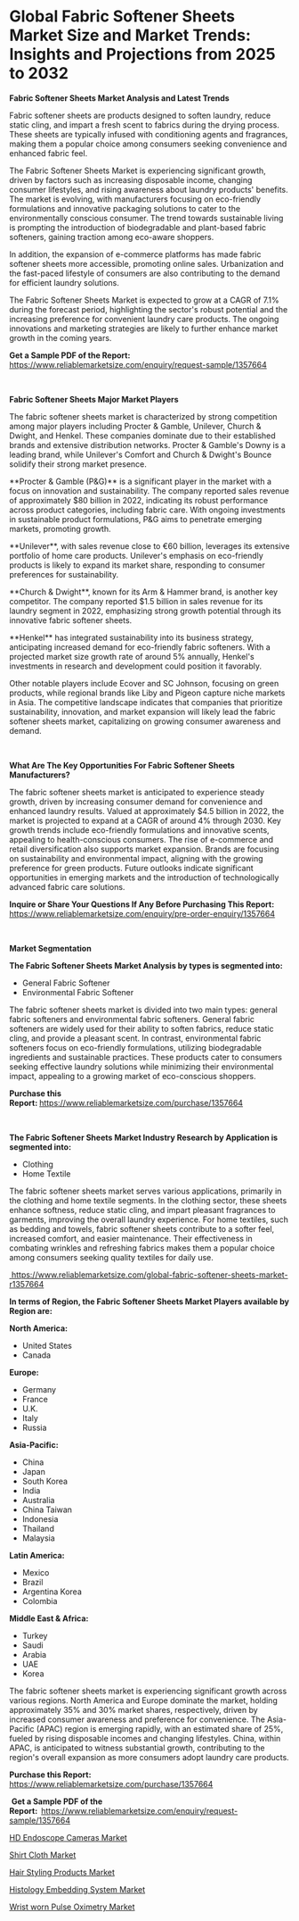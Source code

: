 <p><h1>Global Fabric Softener Sheets Market Size and Market Trends: Insights and Projections from 2025 to 2032</h1></p><p><strong>Fabric Softener Sheets Market Analysis and Latest Trends</strong></p>
<p><p>Fabric softener sheets are products designed to soften laundry, reduce static cling, and impart a fresh scent to fabrics during the drying process. These sheets are typically infused with conditioning agents and fragrances, making them a popular choice among consumers seeking convenience and enhanced fabric feel.</p><p>The Fabric Softener Sheets Market is experiencing significant growth, driven by factors such as increasing disposable income, changing consumer lifestyles, and rising awareness about laundry products' benefits. The market is evolving, with manufacturers focusing on eco-friendly formulations and innovative packaging solutions to cater to the environmentally conscious consumer. The trend towards sustainable living is prompting the introduction of biodegradable and plant-based fabric softeners, gaining traction among eco-aware shoppers.</p><p>In addition, the expansion of e-commerce platforms has made fabric softener sheets more accessible, promoting online sales. Urbanization and the fast-paced lifestyle of consumers are also contributing to the demand for efficient laundry solutions.</p><p>The Fabric Softener Sheets Market is expected to grow at a CAGR of 7.1% during the forecast period, highlighting the sector's robust potential and the increasing preference for convenient laundry care products. The ongoing innovations and marketing strategies are likely to further enhance market growth in the coming years.</p></p>
<p><strong>Get a Sample PDF of the Report:&nbsp;</strong> <a href="https://www.reliablemarketsize.com/enquiry/request-sample/1357664?utm_campaign=1991&utm_medium=2&utm_source=Github&utm_content=ia&utm_term=05022025&utm_id=fabric-softener-sheets">https://www.reliablemarketsize.com/enquiry/request-sample/1357664</a></p>
<p>&nbsp;</p>
<p><strong>Fabric Softener Sheets Major Market Players</strong></p>
<p><p>The fabric softener sheets market is characterized by strong competition among major players including Procter & Gamble, Unilever, Church & Dwight, and Henkel. These companies dominate due to their established brands and extensive distribution networks. Procter & Gamble's Downy is a leading brand, while Unilever's Comfort and Church & Dwight's Bounce solidify their strong market presence.</p><p>**Procter & Gamble (P&G)** is a significant player in the market with a focus on innovation and sustainability. The company reported sales revenue of approximately $80 billion in 2022, indicating its robust performance across product categories, including fabric care. With ongoing investments in sustainable product formulations, P&G aims to penetrate emerging markets, promoting growth.</p><p>**Unilever**, with sales revenue close to €60 billion, leverages its extensive portfolio of home care products. Unilever's emphasis on eco-friendly products is likely to expand its market share, responding to consumer preferences for sustainability.</p><p>**Church & Dwight**, known for its Arm & Hammer brand, is another key competitor. The company reported $1.5 billion in sales revenue for its laundry segment in 2022, emphasizing strong growth potential through its innovative fabric softener sheets.</p><p>**Henkel** has integrated sustainability into its business strategy, anticipating increased demand for eco-friendly fabric softeners. With a projected market size growth rate of around 5% annually, Henkel's investments in research and development could position it favorably.</p><p>Other notable players include Ecover and SC Johnson, focusing on green products, while regional brands like Liby and Pigeon capture niche markets in Asia. The competitive landscape indicates that companies that prioritize sustainability, innovation, and market expansion will likely lead the fabric softener sheets market, capitalizing on growing consumer awareness and demand.</p></p>
<p>&nbsp;</p>
<p><strong>What Are The Key Opportunities For Fabric Softener Sheets Manufacturers?</strong></p>
<p><p>The fabric softener sheets market is anticipated to experience steady growth, driven by increasing consumer demand for convenience and enhanced laundry results. Valued at approximately $4.5 billion in 2022, the market is projected to expand at a CAGR of around 4% through 2030. Key growth trends include eco-friendly formulations and innovative scents, appealing to health-conscious consumers. The rise of e-commerce and retail diversification also supports market expansion. Brands are focusing on sustainability and environmental impact, aligning with the growing preference for green products. Future outlooks indicate significant opportunities in emerging markets and the introduction of technologically advanced fabric care solutions.</p></p>
<p><strong>Inquire or Share Your Questions If Any Before Purchasing This Report:</strong> <a href="https://www.reliablemarketsize.com/enquiry/pre-order-enquiry/1357664?utm_campaign=1991&utm_medium=2&utm_source=Github&utm_content=ia&utm_term=05022025&utm_id=fabric-softener-sheets">https://www.reliablemarketsize.com/enquiry/pre-order-enquiry/1357664</a></p>
<p>&nbsp;</p>
<p><strong>Market Segmentation</strong></p>
<p><strong>The Fabric Softener Sheets Market Analysis by types is segmented into:</strong></p>
<p><ul><li>General Fabric Softener</li><li>Environmental Fabric Softener</li></ul></p>
<p><p>The fabric softener sheets market is divided into two main types: general fabric softeners and environmental fabric softeners. General fabric softeners are widely used for their ability to soften fabrics, reduce static cling, and provide a pleasant scent. In contrast, environmental fabric softeners focus on eco-friendly formulations, utilizing biodegradable ingredients and sustainable practices. These products cater to consumers seeking effective laundry solutions while minimizing their environmental impact, appealing to a growing market of eco-conscious shoppers.</p></p>
<p><strong>Purchase this Report:&nbsp;</strong><a href="https://www.reliablemarketsize.com/purchase/1357664?utm_campaign=1991&utm_medium=2&utm_source=Github&utm_content=ia&utm_term=05022025&utm_id=fabric-softener-sheets">https://www.reliablemarketsize.com/purchase/1357664</a></p>
<p>&nbsp;</p>
<p><strong>The Fabric Softener Sheets Market Industry Research by Application is segmented into:</strong></p>
<p><ul><li>Clothing</li><li>Home Textile</li></ul></p>
<p><p>The fabric softener sheets market serves various applications, primarily in the clothing and home textile segments. In the clothing sector, these sheets enhance softness, reduce static cling, and impart pleasant fragrances to garments, improving the overall laundry experience. For home textiles, such as bedding and towels, fabric softener sheets contribute to a softer feel, increased comfort, and easier maintenance. Their effectiveness in combating wrinkles and refreshing fabrics makes them a popular choice among consumers seeking quality textiles for daily use.</p></p>
<p><a href="https://www.reliablemarketsize.com/global-fabric-softener-sheets-market-r1357664?utm_campaign=1991&utm_medium=2&utm_source=Github&utm_content=ia&utm_term=05022025&utm_id=fabric-softener-sheets">&nbsp;https://www.reliablemarketsize.com/global-fabric-softener-sheets-market-r1357664</a></p>
<p><strong>In terms of Region, the Fabric Softener Sheets Market Players available by Region are:</strong></p>
<p>
    <p> <strong> North America: </strong>
        <ul>
            <li>United States</li>
            <li>Canada</li>
        </ul>
        </p> 
    <p> <strong> Europe: </strong>
        <ul>
            <li>Germany</li>
            <li>France</li>
            <li>U.K.</li>
            <li>Italy</li>
            <li>Russia</li>
        </ul>
        </p> 
    <p> <strong> Asia-Pacific: </strong>
        <ul>
            <li>China</li>
            <li>Japan</li>
            <li>South Korea</li>
            <li>India</li>
            <li>Australia</li>
            <li>China Taiwan</li>
            <li>Indonesia</li>
            <li>Thailand</li>
            <li>Malaysia</li>
        </ul>
        </p> 
    <p> <strong> Latin America: </strong>
        <ul>
            <li>Mexico</li>
            <li>Brazil</li>
            <li>Argentina Korea</li>
            <li>Colombia</li>
        </ul>
        </p> 
    <p> <strong> Middle East & Africa: </strong>
        <ul>
            <li>Turkey</li>
            <li>Saudi</li>
            <li>Arabia</li>
            <li>UAE</li>
            <li>Korea</li>
        </ul>
    </p>
    </p>
<p><p>The fabric softener sheets market is experiencing significant growth across various regions. North America and Europe dominate the market, holding approximately 35% and 30% market shares, respectively, driven by increased consumer awareness and preference for convenience. The Asia-Pacific (APAC) region is emerging rapidly, with an estimated share of 25%, fueled by rising disposable incomes and changing lifestyles. China, within APAC, is anticipated to witness substantial growth, contributing to the region's overall expansion as more consumers adopt laundry care products.</p></p>
<p><strong>Purchase this Report: </strong><a href="https://www.reliablemarketsize.com/purchase/1357664?utm_campaign=1991&utm_medium=2&utm_source=Github&utm_content=ia&utm_term=05022025&utm_id=fabric-softener-sheets">https://www.reliablemarketsize.com/purchase/1357664</a></p>
<p>&nbsp;<strong>Get a Sample PDF of the Report:&nbsp;&nbsp;</strong><a href="https://www.reliablemarketsize.com/enquiry/request-sample/1357664?utm_campaign=1991&utm_medium=2&utm_source=Github&utm_content=ia&utm_term=05022025&utm_id=fabric-softener-sheets">https://www.reliablemarketsize.com/enquiry/request-sample/1357664</a></p>
<p><strong></strong></p>
<p><p><a href="https://www.linkedin.com/pulse/resilient-growth-expected-global-hd-endoscope-cameras-z11zf?utm_campaign=1991&utm_medium=2&utm_source=Github&utm_content=ia&utm_term=05022025&utm_id=fabric-softener-sheets">HD Endoscope Cameras Market</a></p><p><a href="https://github.com/nibbsmantji/Market-Research-Report-List-1/blob/main/shirt-cloth-market.md?utm_campaign=1991&utm_medium=2&utm_source=Github&utm_content=ia&utm_term=05022025&utm_id=fabric-softener-sheets">Shirt Cloth Market</a></p><p><a href="https://github.com/hoevealiur4/Market-Research-Report-List-1/blob/main/hair-styling-products-market.md?utm_campaign=1991&utm_medium=2&utm_source=Github&utm_content=ia&utm_term=05022025&utm_id=fabric-softener-sheets">Hair Styling Products Market</a></p><p><a href="https://www.linkedin.com/pulse/histology-embedding-system-market-analysis-report-2025-2032-2x4sf?utm_campaign=1991&utm_medium=2&utm_source=Github&utm_content=ia&utm_term=05022025&utm_id=fabric-softener-sheets">Histology Embedding System Market</a></p><p><a href="https://www.linkedin.com/pulse/comprehensive-wrist-worn-pulse-oximetry-market-size-gu8uc?utm_campaign=1991&utm_medium=2&utm_source=Github&utm_content=ia&utm_term=05022025&utm_id=fabric-softener-sheets">Wrist worn Pulse Oximetry Market</a></p></p>